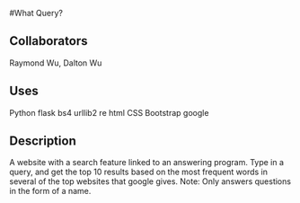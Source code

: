 #What Query?

**Collaborators**
-----------
Raymond Wu, Dalton Wu

**Uses**
-----------
Python
flask
bs4
urllib2
re
html
CSS
Bootstrap
google

**Description**
-----------
A website with a search feature linked to an answering program.
Type in a query, and get the top 10 results based on the most
frequent words in several of the top websites that google gives.
Note: Only answers questions in the form of a name.
